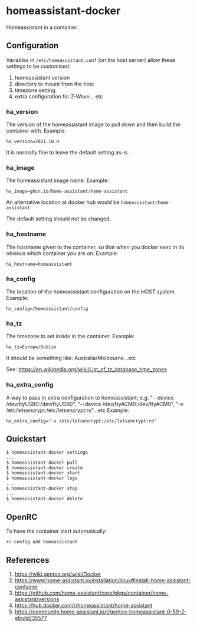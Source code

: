 # homeassistant-docker

Homeassistant in a container.

## Configuration

Variables in `/etc/homeassistant.conf` (on the host server) allow these settings to be customised:

1. homeassistant version
2. directory to mount from the host
3. timezone setting
4. extra configuration for Z-Wave... etc

### ha_version

The version of the homeassistant image to pull down and then build the container with.
Example:

```
ha_version=2021.10.0
```

It is normally fine to leave the default setting as-is.

### ha_image

The homeassistant image name. Example:

```
ha_image=ghcr.io/home-assistant/home-assistant
```

An alternative location at docker hub would be `homeassistant/home-assistant`

The default setting should not be changed.

### ha_hostname

The hostname given to the container, so that when you docker exec in its obvious which container you are on.
Example:

```
ha_hostname=homeassistant
```

### ha_config

The location of the homeassistant configuration on the *HOST* system.
Example:

```
ha_config=/homeassistant/config
```

### ha_tz

The timezone to set inside in the container.
Example:

```
ha_tz=Europe/Dublin
```

It should be something like: Australia/Melbourne...etc

See: https://en.wikipedia.org/wiki/List_of_tz_database_time_zones

### ha_extra_config

A way to pass in extra configuration to homeassistant; e.g. "--device /dev/ttyUSB0:/dev/ttyUSB0",
"--device /dev/ttyACM0:/dev/ttyACM0", "-v /etc/letsencrypt:/etc/letsencrypt:ro"...etc
Example:

```
ha_extra_config="-v /etc/letsencrypt:/etc/letsencrypt:ro"
```

## Quickstart

```
$ homeassistant-docker settings
...
$ homeassistant-docker pull
$ homeassistant-docker create
$ homeassistant-docker start
$ homeassistant-docker logs
...
$ homeassistant-docker stop
...
$ homeassistant-docker delete
```

## OpenRC

To have the container start automatically:

```
rc-config add homeassistant
```

## References

1. https://wiki.gentoo.org/wiki/Docker
2. https://www.home-assistant.io/installation/linux#install-home-assistant-container
3. https://github.com/home-assistant/core/pkgs/container/home-assistant/versions
4. https://hub.docker.com/r/homeassistant/home-assistant
5. https://community.home-assistant.io/t/gentoo-homeassistant-0-59-2-ebuild/35577

